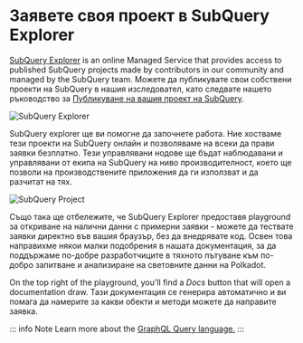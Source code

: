 # Заявете своя проект в SubQuery Explorer

[SubQuery Explorer](https://explorer.subquery.network) is an online Managed Service that provides access to published SubQuery projects made by contributors in our community and managed by the SubQuery team. Можете да публикувате свои собствени проекти на SubQuery в нашия изследовател, като следвате нашето ръководство за [Публикуване на вашия проект на SubQuery](../run_publish/publish.md).

![SubQuery Explorer](https://static.subquery.network/media/explorer/explorer-header.png)

SubQuery explorer ще ви помогне да започнете работа. Ние хостваме тези проекти на SubQuery онлайн и позволяваме на всеки да прави заявки безплатно. Тези управлявани нодове ще бъдат наблюдавани и управлявани от екипа на SubQuery на ниво производителност, което ще позволи на производствените приложения да ги използват и да разчитат на тях.

![SubQuery Project](https://static.subquery.network/media/explorer/explorer-project.png)

Също така ще отбележите, че SubQuery Explorer предоставя playground за откриване на налични данни с примерни заявки - можете да тествате заявки директно във вашия браузър, без да внедрявате код. Освен това направихме някои малки подобрения в нашата документация, за да поддържаме по-добре разработчиците в тяхното пътуване към по-добро запитване и анализиране на световните данни на Polkadot.

On the top right of the playground, you'll find a _Docs_ button that will open a documentation draw. Тази документация се генерира автоматично и ви помага да намерите за какви обекти и методи можете да направите заявка.

::: info Note Learn more about the [GraphQL Query language.](./graphql.md) :::
